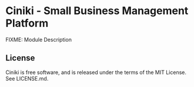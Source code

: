 Ciniki - Small Business Management Platform
===========================================

FIXME: Module Description

License
-------
Ciniki is free software, and is released under the terms of the MIT License. See LICENSE.md.
